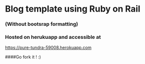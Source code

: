 # Blog template using Ruby on Rail
### (Without bootsrap formatting)

### Hosted on herukuapp and accessible at 
https://pure-tundra-59008.herokuapp.com

####Go fork it ! :)
